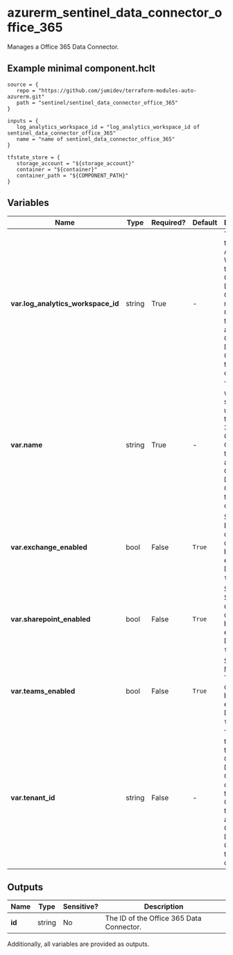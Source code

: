 # azurerm_sentinel_data_connector_office_365

Manages a Office 365 Data Connector.

## Example minimal component.hclt

```hcl
source = {
   repo = "https://github.com/jumidev/terraform-modules-auto-azurerm.git" 
   path = "sentinel/sentinel_data_connector_office_365" 
}

inputs = {
   log_analytics_workspace_id = "log_analytics_workspace_id of sentinel_data_connector_office_365" 
   name = "name of sentinel_data_connector_office_365" 
}

tfstate_store = {
   storage_account = "${storage_account}" 
   container = "${container}" 
   container_path = "${COMPONENT_PATH}" 
}

```

## Variables

| Name | Type | Required? |  Default  |  Description |
| ---- | ---- | --------- |  ----------- | ----------- |
| **var.log_analytics_workspace_id** | string | True | -  |  The ID of the Log Analytics Workspace that this Office 365 Data Connector resides in. Changing this forces a new Office 365 Data Connector to be created. | 
| **var.name** | string | True | -  |  The name which should be used for this Office 365 Data Connector. Changing this forces a new Office 365 Data Connector to be created. | 
| **var.exchange_enabled** | bool | False | `True`  |  Should the Exchange data connector be enabled? Defaults to `true`. | 
| **var.sharepoint_enabled** | bool | False | `True`  |  Should the SharePoint data connector be enabled? Defaults to `true`. | 
| **var.teams_enabled** | bool | False | `True`  |  Should the Microsoft Teams data connector be enabled? Defaults to `true`. | 
| **var.tenant_id** | string | False | -  |  The ID of the Tenant that this Office 365 Data Connector connects to. Changing this forces a new Office 365 Data Connector to be created. | 



## Outputs

| Name | Type | Sensitive? | Description |
| ---- | ---- | --------- | --------- |
| **id** | string | No  | The ID of the Office 365 Data Connector. | 

Additionally, all variables are provided as outputs.
